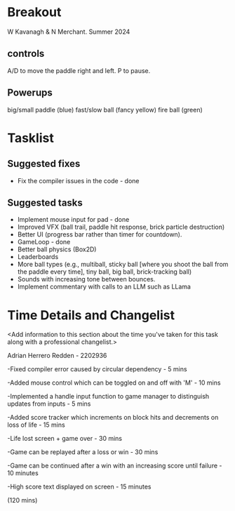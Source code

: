 # Breakout

W Kavanagh \& N Merchant. Summer 2024

## controls

A/D to move the paddle right and left.
P to pause.

## Powerups

big/small paddle (blue)
fast/slow ball (fancy yellow)
fire ball (green)

# Tasklist

## Suggested fixes

* Fix the compiler issues in the code - done



## Suggested tasks

* Implement mouse input for pad - done
* Improved VFX (ball trail, paddle hit response, brick particle destruction)
* Better UI (progress bar rather than timer for countdown).
* GameLoop - done
* Better ball physics (Box2D)
* Leaderboards
* More ball types (e.g., multiball, sticky ball \[where you shoot the ball from the paddle every time], tiny ball, big ball, brick-tracking ball)
* Sounds with increasing tone between bounces.
* Implement commentary with calls to an LLM such as LLama



# Time Details and Changelist

<Add information to this section about the time you've taken for this task along with a professional changelist.>



Adrian Herrero Redden - 2202936



-Fixed compiler error caused by circular dependency - 5 mins

-Added mouse control which can be toggled on and off with 'M' - 10 mins

-Implemented a handle input function to game manager to distinguish updates from inputs - 5 mins

-Added score tracker which increments on block hits and decrements on loss of life - 15 mins

-Life lost screen + game over - 30 mins

-Game can be replayed after a loss or win - 30 mins

-Game can be continued after a win with an increasing score until failure - 10 minutes

-High score text displayed on screen - 15 minutes 



(120 mins)


